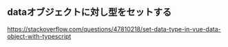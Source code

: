## dataオブジェクトに対し型をセットする  
https://stackoverflow.com/questions/47810218/set-data-type-in-vue-data-object-with-typescript  
